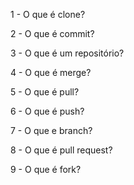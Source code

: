 1 - O que é clone?

2 - O que é commit?

3 - O que é um repositório?

4 - O que é merge?

5 - O que é pull?

6 - O que é push?

7 - O que e branch?

8 - O que é pull request?

9 - O que é fork?
